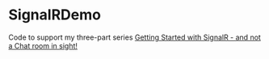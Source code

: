 SignalRDemo
===========

Code to support my three-part series [Getting Started with SignalR - and not a Chat room in sight!](http://blog.functionalfun.net/2014/02/real-world-signalr.html)
